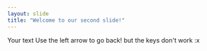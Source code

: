```yaml
---
layout: slide
title: "Welcome to our second slide!"
---
```

Your text
Use the left arrow to go back!
but the keys don't work :x
